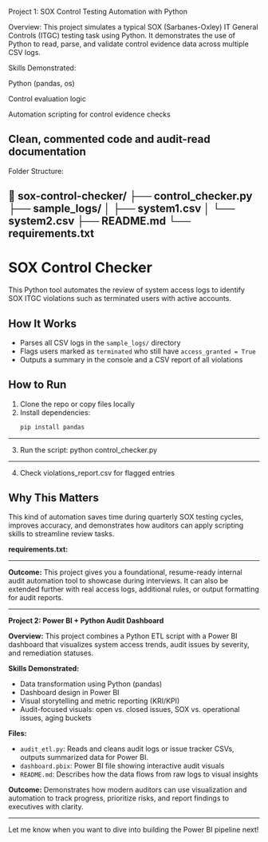 
Project 1: SOX Control Testing Automation with Python

Overview:
This project simulates a typical SOX (Sarbanes-Oxley) IT General Controls (ITGC) testing task using Python. It demonstrates the use of Python to read, parse, and validate control evidence data across multiple CSV logs.

Skills Demonstrated:

Python (pandas, os)

Control evaluation logic

Automation scripting for control evidence checks

Clean, commented code and audit-read documentation
---

Folder Structure:

📁 sox-control-checker/
├── control_checker.py
├── sample_logs/
│   ├── system1.csv
│   └── system2.csv
├── README.md
└── requirements.txt
---
# SOX Control Checker

This Python tool automates the review of system access logs to identify SOX ITGC violations such as terminated users with active accounts.

## How It Works
- Parses all CSV logs in the `sample_logs/` directory
- Flags users marked as `terminated` who still have `access_granted = True`
- Outputs a summary in the console and a CSV report of all violations

## How to Run
1. Clone the repo or copy files locally
2. Install dependencies:
   ```bash
   pip install pandas
---

3. Run the script:
python control_checker.py

---
4. Check violations_report.csv for flagged entries
## Why This Matters

This kind of automation saves time during quarterly SOX testing cycles, improves accuracy, and demonstrates how auditors can apply scripting skills to streamline review tasks.

**requirements.txt:**

---

**Outcome:**
This project gives you a foundational, resume-ready internal audit automation tool to showcase during interviews. It can also be extended further with real access logs, additional rules, or output formatting for audit reports.

---

**Project 2: Power BI + Python Audit Dashboard**

**Overview:**
This project combines a Python ETL script with a Power BI dashboard that visualizes system access trends, audit issues by severity, and remediation statuses.

**Skills Demonstrated:**
- Data transformation using Python (pandas)
- Dashboard design in Power BI
- Visual storytelling and metric reporting (KRI/KPI)
- Audit-focused visuals: open vs. closed issues, SOX vs. operational issues, aging buckets

**Files:**
- `audit_etl.py`: Reads and cleans audit logs or issue tracker CSVs, outputs summarized data for Power BI.
- `dashboard.pbix`: Power BI file showing interactive audit visuals
- `README.md`: Describes how the data flows from raw logs to visual insights

**Outcome:**
Demonstrates how modern auditors can use visualization and automation to track progress, prioritize risks, and report findings to executives with clarity.

---
Let me know when you want to dive into building the Power BI pipeline next!



